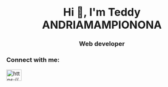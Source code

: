 <h1 align="center">Hi 👋, I'm Teddy ANDRIAMAMPIONONA</h1>
<h3 align="center">Web developer</h3>

<h3 align="left">Connect with me:</h3>
<p align="left">
<a href="https://linkedin.com/in/https://www.linkedin.com/in/teddy-andriamampionona-5787a7208/" target="blank"><img align="center" src="https://raw.githubusercontent.com/rahuldkjain/github-profile-readme-generator/master/src/images/icons/Social/linked-in-alt.svg" alt="https://www.linkedin.com/in/teddy-andriamampionona-5787a7208/" height="30" width="40" /></a>
</p>
